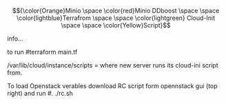 


$${\color{Orange}Minio \space \color{red}Minio DDboost \space \space \color{lightblue}Terrafrom \space \space \color{lightgreen} Cloud-Init \space \space \color{Yellow}Script}$$	



info...

to run #terraform main.tf

/var/lib/cloud/instance/scripts  = where new server runs its cloud-ini script from.

To load Openstack verables download RC script form opennstack gui (top right) and run #. ./rc.sh 
